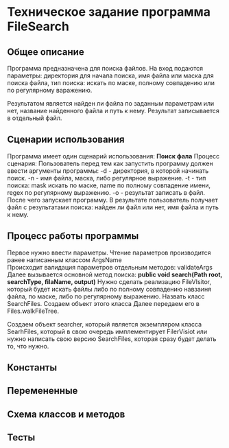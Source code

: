 # Техническое задание программа FileSearch

## Общее описание
<p>
Программа предназначена для поиска файлов. На вход подаются параметры:
директория для начала поиска, имя файла или маска для поиска файла, тип поиска:
искать по маске, полному совпадению или по регулярному варажению.
</p>
<p>
Результатом является найден ли файла по заданным параметрам или нет, название найденного файла и путь к нему.
Результат записывается в отдельный файл.
</p>

## Сценарии использования
Программа имеет один сценарий использования: **Поиск фала**
Процесс сценария:
Пользователь перед тем как запустить программу должен ввести аргументы программы:
-d - директория, в которой начинать поиск.
-n - имя файла, маска, либо регулярное выражение.
-t - тип поиска: mask искать по маске, name по полному совпадение имени, regex по регулярному выражению.
-o - результат записать в файл.
После чего запускает программу.
В результате пользователь получает файл с результатами поиска:
найден ли файл или нет, имя файла и путь к нему.

## Процесс работы программы
Первое нужно ввести параметры. Чтение параметров производится ранее написанным классом ArgsName <br/>
Происходит валидация параметров отдельным методов: validateArgs <br/>
Далее вызывается основной метод поиска: **public void search(Path root, searchType, filaName, output)**
Нужно сделать реализацию FileVIsitor, который будет искать файлы либо по полному совпадению навзаиня файла,
по маске, либо по регулярному выражению. Назвать класс SearchFiles.
Создаем объект этого класса
Далее передаем его в Files.walkFileTree.


Создаем объект searcher, который является экземпляром класса SearhFiles, который 
в свою очередь имплементирует FilerVisiot<Path> или нужно написать свою версию SearchFiles, которая сразу будет делать то, что нужно.






## Константы

## Перемененные

## Схема классов и методов

## Тесты